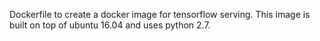 Dockerfile to create a docker image for tensorflow serving. This image is built on top of ubuntu 16.04 and uses python 2.7.
